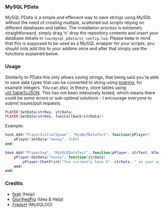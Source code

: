 ### MySQL PData
MySQL PData is a simple and effecient way to save strings using MySQL without the need of creating multiple, scattered out scripts relying on different databases and tables. The installation process is extremely straightforward, simply drag 'n' drop the repository contents and insert your database details in `lua/mysql_pdata/sv_config.lua`. Please keep in mind that this is supposed to be used as a MySQL wrapper for your scripts, you should only add this to your addons once and after that simply use the functions explained below. 

### Usage 
Similarily to PData this only allows saving strings, that being said you're able to save data types that can be converted to string using [tostring](https://wiki.facepunch.com/gmod/Global.tostring), for example integers. You can also, in theory, store tables using [util.TableToJSON](https://wiki.facepunch.com/gmod/util.TableToJSON). This has not been intensively tested, which means there could be some errors or sub-optimal solutions - I encourage everyone to submit issues/pull requests.  

```lua
PLAYER:SetData(strKey, strData)
PLAYER:GetData(strKey, funcCallback(strData))
``` 
Example:
```lua
hook.Add("PlayerInitialSpawn", "MySQLPDataTest", function(pPlayer) 
    pPlayer:SetData("money", 1500) 
end) 

hook.Add("PlayerSay", "MySQLPDataTest", function(pPlayer, strText, bTeam) 
    pPlayer:GetData("money", function(strData) 
        pPlayer:ChatPrint("You currently have $"..strData.." in your wallet!") 
    end)
end)
```

### Credits
- [fesh](https://steamcommunity.com/profiles/76561198139510546) (Help) 
- [GlorifiedPig](https://steamcommunity.com/id/GlorifiedPig/) (Idea & Help) 
- [FredyH](https://github.com/FredyH/MySQLOO) (MySQLOO) 
